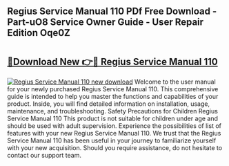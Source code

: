 ## Regius Service Manual 110 PDf Free Download - Part-uO8 Service Owner Guide - User Repair Edition Oqe0Z

# <h2><a href="http://bc87375.oget.top/?id=Regius+Service+Manual+110">🔗Download New 👉🔴 Regius Service Manual 110</a></h2>

[![Regius Service Manual 110 new download](https://i.imgur.com/5g1atiW.png)](http://bc87375.oget.top/?id=Regius+Service+Manual+110)
Welcome to the user manual for your newly purchased Regius Service Manual 110. This comprehensive guide is intended to help you master the functions and capabilities of your product. Inside, you will find detailed information on installation, usage, maintenance, and troubleshooting. Safety Precautions for Children Regius Service Manual 110 This product is not suitable for children under age and should be used with adult supervision. Experience the possibilities of list of features with your new Regius Service Manual 110. We trust that the Regius Service Manual 110 has been useful in your journey to familiarize yourself with your new acquisition. Should you require assistance, do not hesitate to contact our support team.
